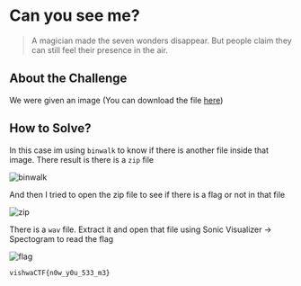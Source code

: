 # Can you see me?
> A magician made the seven wonders disappear. But people claim they can still feel their presence in the air.

## About the Challenge
We were given an image (You can download the file [here](havealook.jpg))

## How to Solve?
In this case im using `binwalk` to know if there is another file inside that image. There result is there is a `zip` file

![binwalk](images/binwalk.png)

And then I tried to open the zip file to see if there is a flag or not in that file

![zip](images/zip.png)

There is a `wav` file. Extract it and open that file using Sonic Visualizer -> Spectogram to read the flag

![flag](images/flag.png)

```
vishwaCTF{n0w_y0u_533_m3}
```